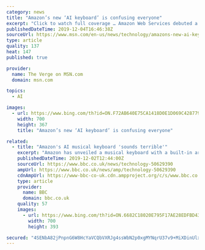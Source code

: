```yaml
---
category: news
title: "Amazon’s new ‘AI keyboard’ is confusing everyone"
excerpt: "Click to watch full coverage … Amazon Web Services debuted a keyboard called DeepComposer this week, claiming it’s “the world’s first musical keyboard powered by generative AI.” It has 32 keys, costs $99, and connects to a software interface that uses the cloud to generate music based on what you play. It’s been unclear who this is ..."
publishedDateTime: 2019-12-04T16:46:38Z
sourceUrl: https://www.msn.com/en-us/news/technology/amazons-new-ai-keyboard-is-confusing-everyone/ar-BBXKFNK
type: article
quality: 137
heat: 147
published: true

provider:
  name: The Verge on MSN.com
  domain: msn.com

topics:
  - AI

images:
  - url: https://www.bing.com/th?id=ON.F72AB640E75CA1418D0E1D069C428779
    width: 700
    height: 367
    title: "Amazon’s new ‘AI keyboard’ is confusing everyone"

related:
  - title: "Amazon's AI musical keyboard 'sounds terrible'"
    excerpt: "Amazon has unveiled a musical keyboard with a built-in artificial intelligence (AI) composer. The AWS DeepComposer is a two-octave, 32-key keyboard that can connect to computers via a USB cable. Users can play a short tune, or use a pre-recorded one, ask the keyboard to embellish it in one of four styles - jazz, classical, rock or pop - and ..."
    publishedDateTime: 2019-12-02T12:44:00Z
    sourceUrl: https://www.bbc.co.uk/news/technology-50629390
    ampUrl: https://www.bbc.co.uk/news/amp/technology-50629390
    cdnAmpUrl: https://www-bbc-co-uk.cdn.ampproject.org/c/s/www.bbc.co.uk/news/amp/technology-50629390
    type: article
    provider:
      name: BBC
      domain: bbc.co.uk
    quality: 57
    images:
      - url: https://www.bing.com/th?id=ON.6682C18020E795F17AE28EDFBD43C3E1
        width: 700
        height: 393

secured: "4SENbA82jPnpnG6W8HcYaVCQbVXRJg4ssWbN2p0xgMYNqrU37v9+MiXDinUlxTf09Zw2rRqK2RNy/3bGaTneKA3924rqZhtzZ0SumvrCrLGEUIwVrpn9Zub3ft9DCZ6id29T8hwiPmH56H2vMCbKiqNPEDfg1hUED1omUQWuK7h0/fY+HkxfhTrRSUbrAghH2SCFkvBOmCIOe89HlMK+5KS9bpCiXTxPBs0nZSZHQo8RvfupykAlKwd53i5ESLMJMZivKbC+Ca8dapRK+3+aDJkwmcrdbsWlCeB7nDKxoP4=;1k0za3BIhR/ZgafS9hJ+RA=="
---
```


